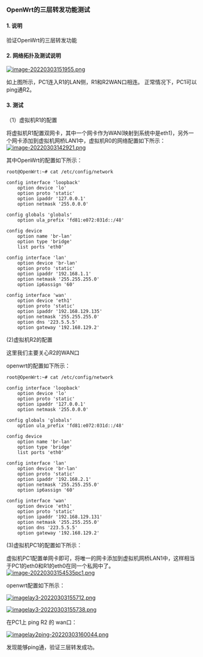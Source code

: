 ### OpenWrt的三层转发功能测试

#### 1. 说明

验证OpenWrt的三层转发功能

#### 2. 网络拓扑及测试说明
[![image-20220303151955.png](https://p.qlogo.cn/hy_personal/3e28f14aa05168427911cdb028a18ed31043800a059507b43a02fd334c287bba/0.png)](https://p.qlogo.cn/hy_personal/3e28f14aa05168427911cdb028a18ed31043800a059507b43a02fd334c287bba/0.png)

如上图所示，PC1连入R1的LAN侧，R1和R2WAN口相连。
正常情况下，PC1可以ping通R2。

#### 3. 测试

（1）虚拟机R1的配置

将虚拟机R1配置双网卡，其中一个网卡作为WAN(映射到系统中是eth1)，另外一个网卡添加到虚拟机网桥LAN1中，虚拟机R0的网络配置如下所示：
[![image-20220303142921.png](https://p.qlogo.cn/hy_personal/3e28f14aa05168427911cdb028a18ed3ad44b92e16a491b26412d768984d8255/0.png)](https://p.qlogo.cn/hy_personal/3e28f14aa05168427911cdb028a18ed3ad44b92e16a491b26412d768984d8255/0.png)

其中OpenWrt的配置如下所示：

```
root@OpenWrt:~# cat /etc/config/network 

config interface 'loopback'
	option device 'lo'
	option proto 'static'
	option ipaddr '127.0.0.1'
	option netmask '255.0.0.0'

config globals 'globals'
	option ula_prefix 'fd81:e072:031d::/48'

config device
	option name 'br-lan'
	option type 'bridge'
	list ports 'eth0'

config interface 'lan'
	option device 'br-lan'
	option proto 'static'
	option ipaddr '192.168.1.1'
	option netmask '255.255.255.0'
	option ip6assign '60'

config interface 'wan'
	option device 'eth1'
	option proto 'static'
	option ipaddr '192.168.129.135'
	option netmask '255.255.255.0'
	option dns '223.5.5.5'
	option gateway '192.168.129.2'

```

(2)虚拟机R2的配置

这里我们主要关心R2的WAN口

openwrt的配置如下所示：
```
root@OpenWrt:~# cat /etc/config/network 

config interface 'loopback'
	option device 'lo'
	option proto 'static'
	option ipaddr '127.0.0.1'
	option netmask '255.0.0.0'

config globals 'globals'
	option ula_prefix 'fd81:e072:031d::/48'

config device
	option name 'br-lan'
	option type 'bridge'
	list ports 'eth0'

config interface 'lan'
	option device 'br-lan'
	option proto 'static'
	option ipaddr '192.168.2.1'
	option netmask '255.255.255.0'
	option ip6assign '60'

config interface 'wan'
	option device 'eth1'
	option proto 'static'
	option ipaddr '192.168.129.131'
	option netmask '255.255.255.0'
	option dns '223.5.5.5'
	option gateway '192.168.129.2'

```

(3)虚拟机PC1的配置如下所示：

虚拟机PC1配置单网卡即可，将唯一的网卡添加到虚拟机网桥LAN1中，这样相当于PC1的eth0和R1的eth0在同一个私网中了。
[![image-20220303154535pc1.png](https://p.qlogo.cn/hy_personal/3e28f14aa05168427911cdb028a18ed3765b84c7bfa209d23e5ece64d0430715/0.png)](https://p.qlogo.cn/hy_personal/3e28f14aa05168427911cdb028a18ed3765b84c7bfa209d23e5ece64d0430715/0.png)

openwrt配置如下所示：

[![imagelay3-20220303155712.png](https://p.qlogo.cn/hy_personal/3e28f14aa05168427911cdb028a18ed3f2d7be131342e54cb7bf42ad2301019f/0.png)](https://p.qlogo.cn/hy_personal/3e28f14aa05168427911cdb028a18ed3f2d7be131342e54cb7bf42ad2301019f/0.png)

[![imagelay3-20220303155738.png](https://p.qlogo.cn/hy_personal/3e28f14aa05168427911cdb028a18ed34330e771b1faf027dae2a95b6beb7e62/0.png)](https://p.qlogo.cn/hy_personal/3e28f14aa05168427911cdb028a18ed34330e771b1faf027dae2a95b6beb7e62/0.png)

在PC1上 ping R2 的 wan口：

[![imagelay2ping-20220303160044.png](https://p.qlogo.cn/hy_personal/3e28f14aa05168427911cdb028a18ed3c5fc630b9eb91148726b42d8e18748d1/0.png)](https://p.qlogo.cn/hy_personal/3e28f14aa05168427911cdb028a18ed3c5fc630b9eb91148726b42d8e18748d1/0.png)

发现能够ping通，验证三层转发成功。